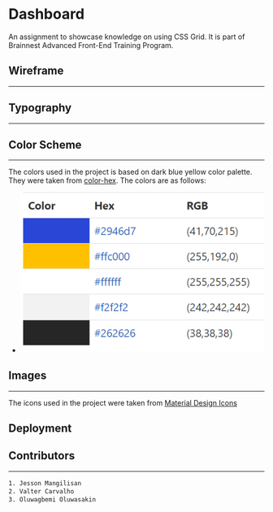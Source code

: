 # Dashboard
An assignment to showcase knowledge on using CSS Grid. It is part of Brainnest Advanced Front-End Training Program.

## Wireframe
---

## Typography
---

## Color Scheme
---
The colors used in the project is based on dark blue yellow color palette. They were taken from [color-hex](https://www.color-hex.com/color-palette/83349). The colors are as follows:
- ![Color Palette](./assets/readme-images/color-palette.png)

## Images
---
The icons used in the project were taken from [Material Design Icons](https://materialdesignicons.com/)

## Deployment

## Contributors
---
    1. Jesson Mangilisan
    2. Valter Carvalho
    3. Oluwagbemi Oluwasakin

